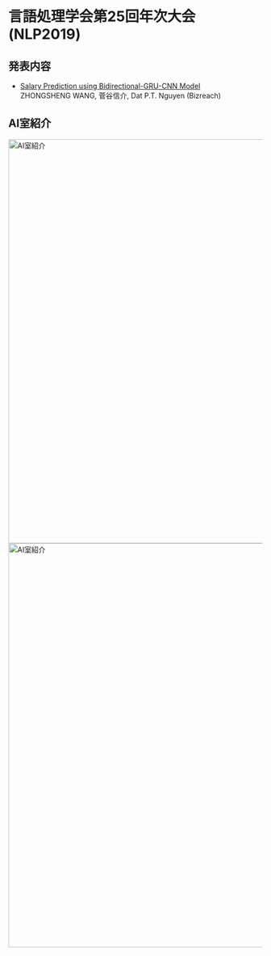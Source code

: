 # 言語処理学会第25回年次大会(NLP2019)

## 発表内容

* [Salary Prediction using Bidirectional-GRU-CNN Model](https://www.anlp.jp/nlp2019/program.html#F3-1)\
  ZHONGSHENG WANG, 菅谷信介, Dat P.T. Nguyen (Bizreach)


## AI室紹介

<img src="images/intro1.png" alt="AI室紹介" title="AI室紹介" width="800">

<img src="images/intro2.png" alt="AI室紹介" title="AI室紹介" width="800">

